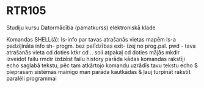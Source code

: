 # RTR105
Studiju kursu Datormācība (pamatkurss) elektroniskā klade

Komandas SHELL(ā):
ls-info par tavas atrašanās vietas mapēm
ls-a padziļināta info
sh- progm. bez palīdzības
exit- izej no prog.pal.
pwd - tava atrašanās vieta
cd doties ktkr
cd .. soli atpakaļ
cd doties mājās
mkdir izveidot failu
rmdir izdzēst failu
history parāda kādas komandas rakstīji
echo saglabā tekstu, pēc tam atkārtojo komandu uzrādīs tavu tekstu
echo $ pieprasam sistēmas mainīgo
man parāda kautkādas 
& ļauj turpināt rakstīt paralēli programmai

